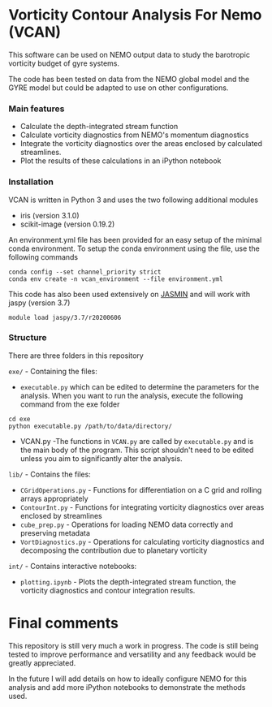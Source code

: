 # Vorticity Contour Analysis For Nemo (VCAN)

This software can be used on NEMO output data to study the barotropic vorticity budget of gyre systems. 

The code has been tested on data from the NEMO global model and the GYRE model but could be adapted to use on other configurations.

### Main features

* Calculate the depth-integrated stream function
* Calculate vorticity diagnostics from NEMO's momentum diagnostics
* Integrate the vorticity diagnostics over the areas enclosed by calculated streamlines.
* Plot the results of these calculations in an iPython notebook

### Installation

VCAN is written in Python 3 and uses the two following additional modules

* iris (version 3.1.0)
* scikit-image (version 0.19.2)

An environment.yml file has been provided for an easy setup of the minimal conda environment. To setup the conda environment using the file, use the following commands

```
conda config --set channel_priority strict
conda env create -n vcan_environment --file environment.yml
```

This code has also been used extensively on [JASMIN](https://jasmin.ac.uk/) and will work with jaspy (version 3.7)

```
module load jaspy/3.7/r20200606
```


### Structure
There are three folders in this repository

`exe/` - Containing the files:
* `executable.py` which can be edited to determine the parameters for the analysis. When you want to run the analysis, execute the following command from the exe folder

```
cd exe
python executable.py /path/to/data/directory/
```

* VCAN.py -The functions in `VCAN.py` are called by `executable.py` and is the main body of the program. This script shouldn't need to be edited unless you aim to significantly alter the analysis.

`lib/` - Contains the files:
* `CGridOperations.py` - Functions for differentiation on a C grid and rolling arrays appropriately
* `ContourInt.py` - Functions for integrating vorticity diagnostics over areas enclosed by streamlines
* `cube_prep.py` - Operations for loading NEMO data correctly and preserving metadata
* `VortDiagnostics.py` - Operations for calculating vorticity diagnostics and decomposing the contribution due to planetary vorticity

`int/` - Contains interactive notebooks:
* `plotting.ipynb` - Plots the depth-integrated stream function, the vorticity diagnostics and contour integration results.

# Final comments

This repository is still very much a work in progress. The code is still being tested to improve performance and versatility and any feedback would be greatly appreciated.

In the future I will add details on how to ideally configure NEMO for this analysis and add more iPython notebooks to demonstrate the methods used.
